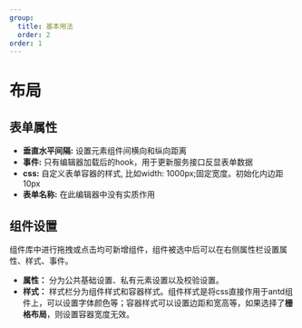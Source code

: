 ```yaml
---
group:
  title: 基本用法
  order: 2
order: 1
---
```

# 布局
## 表单属性
- <b>垂直水平间隔:</b> 设置元素组件间横向和纵向距离
- <b>事件:</b> 只有编辑器加载后的hook，用于更新服务接口反显表单数据
- <b>css:</b> 自定义表单容器的样式, 比如width: 1000px;固定宽度。初始化内边距10px
- <b>表单名称:</b> 在此编辑器中没有实质作用
## 组件设置
组件库中进行拖拽或点击均可新增组件，组件被选中后可以在右侧属性栏设置属性、样式、事件。
- <b>属性：</b> 分为公共基础设置、私有元素设置以及校验设置。
- <b>样式：</b> 样式栏分为组件样式和容器样式。组件样式是将css直接作用于antd组件上，可以设置字体颜色等；容器样式可以设置边距和宽高等，如果选择了<b>栅格布局</b>，则设置容器宽度无效。
